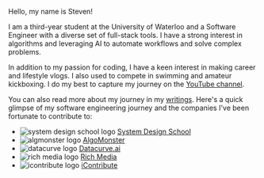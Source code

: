 Hello, my name is Steven!

I am a third-year student at the University of Waterloo and a Software Engineer with a diverse set of full-stack tools. I have a strong interest in algorithms and leveraging AI to automate workflows and solve complex problems.

In addition to my passion for coding, I have a keen interest in making career and lifestyle vlogs. I also used to compete in swimming and amateur kickboxing. I do my best to capture my journey on the [YouTube channel](https://www.youtube.com/@stevenbai0724).

You can also read more about my journey in my [writings](/blog). Here's a quick glimpse of my software engineering journey and the companies I've been fortunate to contribute to:

- <img src="/systemdesignschool-logo.svg" alt="system design school logo"> [System Design School](https://systemdesignschool.io)
- <img src="/algomonster-logo.jpg" alt="algmonster logo"> [AlgoMonster](https://algo.monster)
- <img src="/datacurve-logo.svg" alt="datacurve logo"> [Datacurve.ai](https://datacurve.ai)
- <img src="/richmedia-logo.png" alt="rich media logo"> [Rich Media](https://richmedia.com)
- <img src="/icontribute-logo.png" alt="icontribute logo"> [iContribute](https://icontribute.site)
